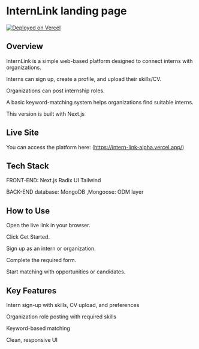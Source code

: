 # InternLink landing page
[![Deployed on Vercel](https://img.shields.io/badge/Deployed%20on-Vercel-black?style=for-the-badge&logo=vercel)](https://vercel.com/olubanjos-projects/v0-intern-link-landing-page)

## Overview
InternLink is a simple web-based platform designed to connect interns with organizations.

Interns can sign up, create a profile, and upload their skills/CV.

Organizations can post internship roles.

A basic keyword-matching system helps organizations find suitable interns.

This version is built with Next.js

## Live Site
You can access the platform here:
(https://intern-link-alpha.vercel.app/)

## Tech Stack
FRONT-END:
Next.js
Radix UI
Tailwind

BACK-END
database: MongoDB
,Mongoose: ODM layer

## How to Use
Open the live link in your browser.

Click Get Started.

Sign up as an intern or organization.

Complete the required form.

Start matching with opportunities or candidates.

## Key Features
Intern sign-up with skills, CV upload, and preferences

Organization role posting with required skills

Keyword-based matching

Clean, responsive UI
